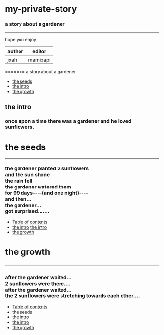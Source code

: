 # my-private-story
### a story about a gardener
***************************************************************
hope you enjoy




author|editor
------|------
jxah| mamipapi
=======
a story about a gardener
<body>
    <ul id="Table of contents">
        <li>
            <a href="#the seeds">the seeds</a>
        </li>
        <li>
            <a href="#the intro">the intro</a>
        </li>
        <li>
            <a href="#the growth">the growth</a>
        </li>
    </ul>
<h2 id="#the intro">the intro</h2>
       <h3>
            once upon a time there was a gardener and he loved <b>sunflowers</b>.
        </h3>
        <h1>the seeds</h1><hr>
            <h3>
                the gardener planted 2 sunflowers<br>
                 and the sun shone<br>
                 the rain fell<br>
                 the gardener watered them<br>
                  for 99 days----(and one night)----<br>
                   and then...<br>
                   the gardener...<br> got surprised.......</h3>
                   <ul>
                    <li>
                        <a href="#Table of contents">Table of contents</a>
                       </li>
                        <li>
                            <a href="#the intro">the intro</a>     
                            <a href="#the intro">the intro</a>
                        </li>
                    <li>
                        <a href="#the growth">the growth</a>
                    </li>
                </ul>
        <h1>
            the growth<hr>
        </h1>
        <h3>
            after the gardener waited...<br>
            2 sunflowers were there....<br>
            after the gardener waited...<br>
            the 2 sunflowers were stretching towards each other....</h3>
            <ul>
                <li>
                    <a href="#Table of contents">Table of contents</a>
                </li>
                <li>
                    <a href="#the seeds">the seeds</a>
                </li>
                <li>
                     <a href="#the intro">the intro</a>      
                </li>
                    <li>
                        <a href="#the intro">the intro</a>
                    </li>
                <li>
                    <a href="#the growth">the growth</a>
                </li>
            </ul>
</body>

